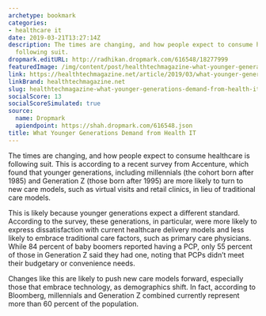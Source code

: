 ```yaml
---
archetype: bookmark
categories:
- healthcare it
date: 2019-03-21T13:27:14Z
description: The times are changing, and how people expect to consume healthcare is
  following suit.
dropmark.editURL: http://radhikan.dropmark.com/616548/18277999
featuredImage: /img/content/post/healthtechmagazine-what-younger-generations-demand-from-health-it.jpg
link: https://healthtechmagazine.net/article/2019/03/what-younger-generations-demand-health-it
linkBrand: healthtechmagazine.net
slug: healthtechmagazine-what-younger-generations-demand-from-health-it
socialScore: 13
socialScoreSimulated: true
source:
  name: Dropmark
  apiendpoint: https://shah.dropmark.com/616548.json
title: What Younger Generations Demand from Health IT
---
```

The times are changing, and how people expect to consume healthcare is following suit. This is according to a recent survey from Accenture, which found that younger generations, including millennials (the cohort born after 1985) and Generation Z (those born after 1995) are more likely to turn to new care models, such as virtual visits and retail clinics, in lieu of traditional care models.

This is likely because younger generations expect a different standard. According to the survey, these generations, in particular, were more likely to express dissatisfaction with current healthcare delivery models and less likely to embrace traditional care factors, such as primary care physicians. While 84 percent of baby boomers reported having a PCP, only 55 percent of those in Generation Z said they had one, noting that PCPs didn’t meet their budgetary or convenience needs.

Changes like this are likely to push new care models forward, especially those that embrace technology, as demographics shift. In fact, according to Bloomberg, millennials and Generation Z combined currently represent more than 60 percent of the population.

